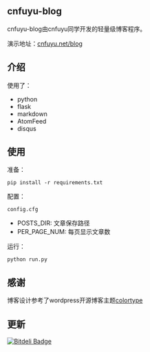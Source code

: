 cnfuyu-blog
-----------

cnfuyu-blog由cnfuyu同学开发的轻量级博客程序。

演示地址：[cnfuyu.net/blog](http://cnfuyu.net/blog/home)

介绍
----
使用了：

 - python
 - flask
 - markdown
 - AtomFeed
 - disqus

使用
----

准备：

    pip install -r requirements.txt

配置：

    config.cfg

 - POSTS\_DIR: 文章保存路径
 - PER\_PAGE\_NUM: 每页显示文章数

运行：

    python run.py

感谢
----

博客设计参考了wordpress开源博客主题[colortype](https://github.com/luin/colortype)

更新
----



[![Bitdeli Badge](https://d2weczhvl823v0.cloudfront.net/cnfuyu/cnfuyu-blog/trend.png)](https://bitdeli.com/free "Bitdeli Badge")

